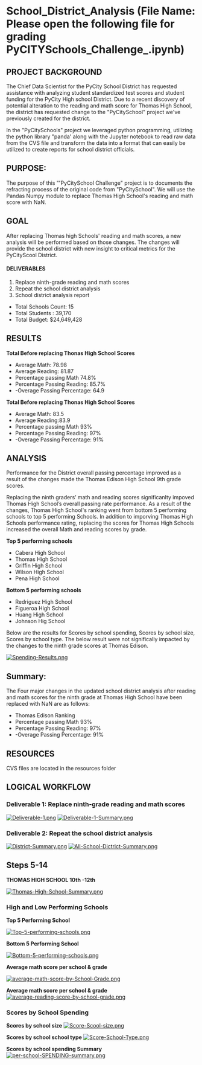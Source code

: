 # School_District_Analysis (File Name: Please open the following file for grading PyCITYSchools_Challenge_.ipynb)

## PROJECT BACKGROUND
The Chief Data Scientist for the PyCity School District has requested assistance with analyzing student standardized test scores and student funding for the PyCity High school District. Due to a recent discovery of potential alteration to the reading and math score for Thomas High School, the district has requested change to the "PyCitySchool" project we've previously created for the district. 

In the "PyCitySchools" project we leveraged python programming, utilizing the python library "panda' along with the Jupyter notebook to read raw data from the CVS file and transform the data into a format that can easily be utilized to create reports for school district officials. 

## PURPOSE: 
The purpose of this '"PyCitySchool Challenge" project is to documents the refracting process of the original code from "PyCitySchool". We will use the Pandas Numpy module to replace Thomas High School's reading and math score with NaN. 

## GOAL
After replacing Thomas high Schools' reading and math scores, a new analysis will be performed based on those changes. The changes will provide the school district with new insight to critical metrics for the PyCityScool District. 

#### DELIVERABLES 
1. Replace ninth-grade reading and math scores
2. Repeat the school district analysis
3. School district analysis report

- Total Schools Count: 15
- Total Students : 39,170
- Total Budget: $24,649,428 

## RESULTS 
**Total Before replacing Thonas High School Scores**

- Average Math: 78.98 
- Average Reading: 81.87
- Percentage passing Math 74.8%
- Percentage Passing Reading: 85.7%
- -Overage Passing Percentage: 64.9

**Total Before replacing Thonas High School Scores**
- Average Math: 83.5
- Average Reading:83.9
- Percentage passing Math 93%
- Percentage Passing Reading: 97%
- -Overage Passing Percentage: 91%

## ANALYSIS 
Performance for the District overall passing percentage improved as a result of the changes made the Thomas Edison High School 9th grade scores.  

Replacing the ninth graders’ math and reading scores significanlty impoved Thomas High School’s overall passing rate performance. As a result of the changes, Thomas High School's ranking went from bottom 5 performing schools to top 5 performing Schools. In addition to imporving Thomas High Schools performance rating, replacing the scores for Thomas High Schools increased the overall Math and reading scores by grade.

**Top 5 performing schools**

  - Cabera High School 
  - Thomas High School
  - Griffin High School 
  - Wilson High School 
  - Pena High School 
    
**Bottom 5 performing schools**

  - Redriguez High School 
  - Figueroa High School
  - Huang High School 
  - Johnson Hig School

 Below are the results for Scores by school spending, Scores by school size, Scores by school type. The below result were not significally impacted by the changes to the ninth grade scores at Thomas Edison. 
 
 [![Spending-Results.png](https://i.postimg.cc/jqGx1Czj/Spending-Results.png)](https://postimg.cc/0r01MkXg) 

## Summary: 
The Four major changes in the updated school district analysis after reading and math scores for the ninth grade at Thomas High School have been replaced with NaN are as follows: 
- Thomas Edison Ranking 
- Percentage passing Math 93%
- Percentage Passing Reading: 97%
- -Overage Passing Percentage: 91%

## RESOURCES
CVS files are located in the resources folder 

## LOGICAL WORKFLOW
### Deliverable 1: Replace ninth-grade reading and math scores

[![Deliverable-1.png](https://i.postimg.cc/DfrZGwfF/Deliverable-1.png)](https://postimg.cc/235rRmBX)
[![Deliverable-1-Summary.png](https://i.postimg.cc/J0sLKmyB/Deliverable-1-Summary.png)](https://postimg.cc/Pvn9rgQt)

### Deliverable 2: Repeat the school district analysis

[![District-Summary.png](https://i.postimg.cc/dQjHNgRh/District-Summary.png)](https://postimg.cc/6TTfyjmK)
[![All-School-Dictrict-Summary.png](https://i.postimg.cc/mk1YQXsy/All-School-Dictrict-Summary.png)](https://postimg.cc/D4F4hcmS)

## Steps 5-14 
**THOMAS HIGH SCHOOL 10th -12th**

[![Thomas-High-School-Summary.png](https://i.postimg.cc/fRLHQx0h/Thomas-High-School-Summary.png)](https://postimg.cc/SJBLWYrZ)

### High and Low Performing Schools 
**Top 5 Performing School**

[![Top-5-performing-schools.png](https://i.postimg.cc/gJky3pqb/Top-5-performing-schools.png)](https://postimg.cc/TyFWXZ4t)

**Bottom 5 Performing School**

[![Bottom-5-performing-schools.png](https://i.postimg.cc/pdd4Xwhy/Bottom-5-performing-schools.png)](https://postimg.cc/cvVXF5cN)

**Average math score per school & grade**  

[![average-math-score-by-School-Grade.png](https://i.postimg.cc/WzQTM2Z9/average-math-score-by-School-Grade.png)](https://postimg.cc/H84qm1B5)

**Average math score per school & grade**  
[![average-reading-score-by-school-grade.png](https://i.postimg.cc/XXS6rsMm/average-reading-score-by-school-grade.png)](https://postimg.cc/JHq2gcz5)

### Scores by School Spending

**Scores by school size** 
[![Score-Scool-size.png](https://i.postimg.cc/SRDqvWHv/Score-Scool-size.png)](https://postimg.cc/4H7rKhf6)

**Scores by school school type**
[![Score-School-Type.png](https://i.postimg.cc/rprVwRtD/Score-School-Type.png)](https://postimg.cc/94c5xMb2)

**Scores by school spending Summary** [![per-school-SPENDING-summary.png](https://i.postimg.cc/HW7xkKXS/per-school-SPENDING-summary.png)](https://postimg.cc/8sNDyZyW)
